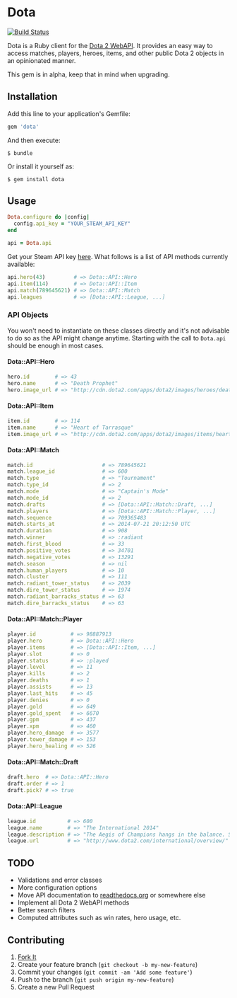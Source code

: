 # Dota

[![Build Status](https://travis-ci.org/vinnicc/dota.svg?branch=master)](https://travis-ci.org/vinnicc/dota)

Dota is a Ruby client for the [Dota 2 WebAPI](https://wiki.teamfortress.com/wiki/WebAPI#Dota_2). It provides an easy way to access matches, players, heroes, items, and other public Dota 2 objects in an opinionated manner.

This gem is in alpha, keep that in mind when upgrading.

## Installation

Add this line to your application's Gemfile:

```ruby
gem 'dota'
```

And then execute:

    $ bundle

Or install it yourself as:

    $ gem install dota

## Usage

```ruby
Dota.configure do |config|
  config.api_key = "YOUR_STEAM_API_KEY"
end

api = Dota.api
```

Get your Steam API key [here](http://steamcommunity.com/dev/apikey). What follows is a list of API methods currently available:

```ruby
api.hero(43)         # => Dota::API::Hero
api.item(114)        # => Dota::API::Item
api.match(789645621) # => Dota::API::Match
api.leagues          # => [Dota::API::League, ...]
```

### API Objects

You won't need to instantiate on these classes directly and it's not advisable to do so as the API might change anytime. Starting with the call to `Dota.api` should be enough in most cases.

#### Dota::API::Hero

```ruby
hero.id        # => 43
hero.name      # => "Death Prophet"
hero.image_url # => "http://cdn.dota2.com/apps/dota2/images/heroes/death_prophet_full.png"
```

#### Dota::API::Item

```ruby
item.id        # => 114
item.name      # => "Heart of Tarrasque"
item.image_url # => "http://cdn.dota2.com/apps/dota2/images/items/heart_lg.png"
```

#### Dota::API::Match

```ruby
match.id                      # => 789645621
match.league_id               # => 600
match.type                    # => "Tournament"
match.type_id                 # => 2
match.mode                    # => "Captain's Mode"
match.mode_id                 # => 2
match.drafts                  # => [Dota::API::Match::Draft, ...]
match.players                 # => [Dota::API::Match::Player, ...]
match.sequence                # => 709365483
match.starts_at               # => 2014-07-21 20:12:50 UTC
match.duration                # => 908
match.winner                  # => :radiant
match.first_blood             # => 33
match.positive_votes          # => 34701
match.negative_votes          # => 13291
match.season                  # => nil
match.human_players           # => 10
match.cluster                 # => 111
match.radiant_tower_status    # => 2039
match.dire_tower_status       # => 1974
match.radiant_barracks_status # => 63
match.dire_barracks_status    # => 63
```

#### Dota::API::Match::Player

```ruby
player.id           # => 98887913
player.hero         # => Dota::API::Hero
player.items        # => [Dota::API::Item, ...]
player.slot         # => 0
player.status       # => :played
player.level        # => 11
player.kills        # => 2
player.deaths       # => 1
player.assists      # => 13
player.last_hits    # => 45
player.denies       # => 0
player.gold         # => 649
player.gold_spent   # => 6670
player.gpm          # => 437
player.xpm          # => 460
player.hero_damage  # => 3577
player.tower_damage # => 153
player.hero_healing # => 526
```

#### Dota::API::Match::Draft

```ruby
draft.hero  # => Dota::API::Hero
draft.order # => 1
draft.pick? # => true
```

#### Dota::API::League

```ruby
league.id          # => 600
league.name        # => "The International 2014"
league.description # => "The Aegis of Champions hangs in the balance. See the world's top teams battle in the International."
league.url         # => "http://www.dota2.com/international/overview/"
```

## TODO

- Validations and error classes
- More configuration options
- Move API documentation to [readthedocs.org](https://readthedocs.org/) or somewhere else
- Implement all Dota 2 WebAPI methods
- Better search filters
- Computed attributes such as win rates, hero usage, etc.

## Contributing

1. [Fork It](https://github.com/vinnicc/dota/fork)
2. Create your feature branch (`git checkout -b my-new-feature`)
3. Commit your changes (`git commit -am 'Add some feature'`)
4. Push to the branch (`git push origin my-new-feature`)
5. Create a new Pull Request

